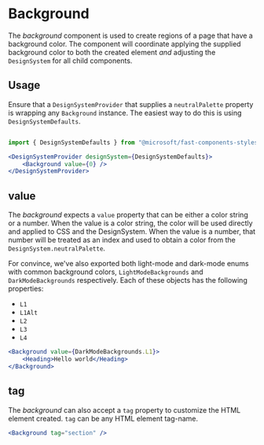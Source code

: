 # Background

The *background* component is used to create regions of a page that have a background color. The component will coordinate applying the supplied background color to both the created element *and* adjusting the `DesignSystem` for all child components.

## Usage

Ensure that a `DesignSystemProvider` that supplies a `neutralPalette` property is wrapping any `Background` instance. The easiest way to do this is using `DesignSystemDefaults`.

```jsx

import { DesignSystemDefaults } from "@microsoft/fast-components-styles-msft";

<DesignSystemProvider designSystem={DesignSystemDefaults}>
    <Background value={0} />
</DesignSystemProvider>

```

## value

The *background* expects a `value` property that can be either a color string or a number. When the value is a color string, the color will be used directly and applied to CSS and the DesignSystem. When the value is a number, that number will be treated as an index and used to obtain a color from the `DesignSystem.neutralPalette`.

For convince, we've also exported both light-mode and dark-mode enums with common background colors, `LightModeBackgrounds` and `DarkModeBackgrounds` respectively. Each of these objects has the following properties:

- `L1`
- `L1Alt`
- `L2`
- `L3`
- `L4`

```jsx
<Background value={DarkModeBackgrounds.L1}>
    <Heading>Hello world</Heading>
</Background>
```

## tag

The *background* can also accept a `tag` property to customize the HTML element created. `tag` can be any HTML element tag-name.

```jsx
<Background tag="section" />
```

